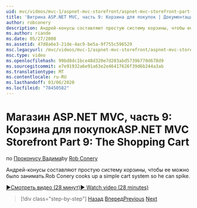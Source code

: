 ```yaml
---
uid: mvc/videos/mvc-1/aspnet-mvc-storefront/aspnet-mvc-storefront-part-9-the-shopping-cart
title: 'Витрина ASP.NET MVC, часть 9: Корзина для покупок | Документация Майкрософт'
author: robconery
description: Андрей-конусы составляют простую систему корзины, чтобы ее можно было занимать.
ms.author: riande
ms.date: 05/27/2008
ms.assetid: 47d8a6e3-21de-4ac9-be5a-9f755c596529
msc.legacyurl: /mvc/videos/mvc-1/aspnet-mvc-storefront/aspnet-mvc-storefront-part-9-the-shopping-cart
msc.type: video
ms.openlocfilehash: 99bd8dc1bce48d320e7d203abd5739b770d678d9
ms.sourcegitcommit: e7e91932a6e91a63e2e46417626f39d6b244a3ab
ms.translationtype: MT
ms.contentlocale: ru-RU
ms.lasthandoff: 03/06/2020
ms.locfileid: "78450582"
---
```

# <a name="aspnet-mvc-storefront-part-9-the-shopping-cart"></a><span data-ttu-id="2341a-103">Магазин ASP.NET MVC, часть 9: Корзина для покупок</span><span class="sxs-lookup"><span data-stu-id="2341a-103">ASP.NET MVC Storefront Part 9: The Shopping Cart</span></span>

<span data-ttu-id="2341a-104">по [Проконусу Вадима](https://github.com/robconery)</span><span class="sxs-lookup"><span data-stu-id="2341a-104">by [Rob Conery](https://github.com/robconery)</span></span>

<span data-ttu-id="2341a-105">Андрей-конусы составляют простую систему корзины, чтобы ее можно было занимать.</span><span class="sxs-lookup"><span data-stu-id="2341a-105">Rob Conery cooks up a simple cart system so he can spike.</span></span>

[<span data-ttu-id="2341a-106">&#9654;Смотреть видео (28 минут)</span><span class="sxs-lookup"><span data-stu-id="2341a-106">&#9654; Watch video (28 minutes)</span></span>](https://channel9.msdn.com/Blogs/ASP-NET-Site-Videos/aspnet-mvc-storefront-part-9-the-shopping-cart)

> [!div class="step-by-step"]
> <span data-ttu-id="2341a-107">[Назад](aspnet-mvc-storefront-part-8-testing-controllers-iteration-1-complete.md)
> [Вперед](aspnet-mvc-storefront-part-10-shopping-cart-refactor-and-authorization.md)</span><span class="sxs-lookup"><span data-stu-id="2341a-107">[Previous](aspnet-mvc-storefront-part-8-testing-controllers-iteration-1-complete.md)
[Next](aspnet-mvc-storefront-part-10-shopping-cart-refactor-and-authorization.md)</span></span>
